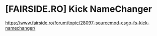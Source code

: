 # [FAIRSIDE.RO] Kick NameChanger
https://www.fairside.ro/forum/topic/28097-sourcemod-csgo-fs-kick-namechanger/
